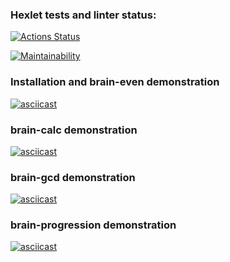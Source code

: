 ### Hexlet tests and linter status:
[![Actions Status](https://github.com/maryker/python-project-49/workflows/hexlet-check/badge.svg)](https://github.com/maryker/python-project-49/actions)

[![Maintainability](https://api.codeclimate.com/v1/badges/240c010e5b63212429c9/maintainability)](https://codeclimate.com/github/maryker/python-project-49/maintainability)

### Installation and brain-even demonstration
[![asciicast](https://asciinema.org/a/CuY8YM0MYASsPtfRrdKh71W68.svg)](https://asciinema.org/a/CuY8YM0MYASsPtfRrdKh71W68)

### brain-calc demonstration
[![asciicast](https://asciinema.org/a/aO8Azr32N3R0JQVzA4on5Wbls.svg)](https://asciinema.org/a/aO8Azr32N3R0JQVzA4on5Wbls)

### brain-gcd demonstration
[![asciicast](https://asciinema.org/a/AhNC5sQGMWkjj5IvQAc9weQwG.svg)](https://asciinema.org/a/AhNC5sQGMWkjj5IvQAc9weQwG)

### brain-progression demonstration
[![asciicast](https://asciinema.org/a/0pEXiSAqNZxFbDdvZKI0JCQ9Y.svg)](https://asciinema.org/a/0pEXiSAqNZxFbDdvZKI0JCQ9Y)